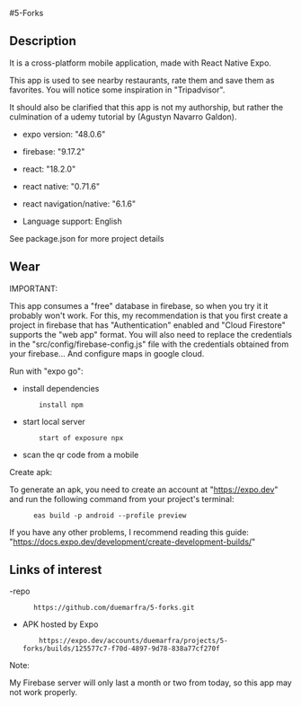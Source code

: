 #5-Forks

## Description

It is a cross-platform mobile application, made with React Native Expo.

This app is used to see nearby restaurants, rate them and save them as favorites. You will notice some inspiration in "Tripadvisor".

It should also be clarified that this app is not my authorship, but rather the culmination of a udemy tutorial by (Agustyn Navarro Galdon).

- expo version: "48.0.6"

- firebase: "9.17.2"

- react: "18.2.0"

- react native: "0.71.6"

- react navigation/native: "6.1.6"

- Language support: English

See package.json for more project details

## Wear

IMPORTANT:

This app consumes a "free" database in firebase, so when you try it it probably won't work. For this, my recommendation is that you first create a project in firebase that has "Authentication" enabled and "Cloud Firestore" supports the "web app" format. You will also need to replace the credentials in the "src/config/firebase-config.js" file with the credentials obtained from your firebase... And configure maps in google cloud.

Run with "expo go":

- install dependencies

          install npm

- start local server

          start of exposure npx

- scan the qr code from a mobile

Create apk:

To generate an apk, you need to create an account at "https://expo.dev" and run the following command from your project's terminal:

          eas build -p android --profile preview

If you have any other problems, I recommend reading this guide: "https://docs.expo.dev/development/create-development-builds/"

## Links of interest

-repo

          https://github.com/duemarfra/5-forks.git

- APK hosted by Expo

          https://expo.dev/accounts/duemarfra/projects/5-forks/builds/125577c7-f70d-4897-9d78-838a77cf270f

Note:

My Firebase server will only last a month or two from today, so this app may not work properly.
